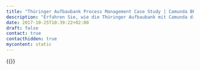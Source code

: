 ```yaml
---
title: "Thüringer Aufbaubank Process Management Case Study | Camunda BPM"
description: "Erfahren Sie, wie die Thüringer Aufbaubank mit Camunda die Geschäftsprozessautomatisierung organisiert und die Effizienz im Unternehmen gesteigert hat. Camunda ist der Marktführer für Workflow-Automatisierung basierend auf Java und BPMN 2.0."
date: 2017-10-25T10:39:22+02:00
draft: false
contact: true
contacthidden: true
mycontent: static
---
```

{{<case-study-single
company="Thüringer Aufbaubank"
companydescription="<p>Die Thüringer Aufbaubank (TAB) wurde 1992 als Anstalt öffentlichen Rechts gegründet (Thüringer Aufbaubankgesetz). Seitdem hat die Bank für den Freistaat Thüringen zahlreiche Aufgaben in der Wirtschafts-, Landwirtschafts- und Wohnungsbauförderung übernommen. Die TAB unterstützt zudem die Thüringer Kommunen in Fragen der Finanzierung. Sie wirkt mit ihren fast 400 Mitarbeitern daran mit, den Wirtschaftsstandort Thüringen weiterzuentwickeln.</p>"
customerquote="<p><q>Die Möglichkeit des komfortablen Monitorings und der Migration laufender Prozessinstanzen haben uns dazu bewogen, die bisherige Model Execution Engine abzulösen und auf Camunda zu setzen. Ebenso überzeugt haben die Umsetzung der Standards CMNN und DMN. Wir versprechen uns mit dem Einsatz von Camunda mehr Flexibilität bei der Abbildung neuer Prozesse, eine einfachere Anpassungen laufender Prozesse und Zukunftssicherheit des Produktes durch die Weiterentwicklung in einer großen und aktiven Community.</q></p>-Jürgen Krug, Abteilungsleiter Technologie und Entwicklung"
teaser=""
usecase=""
videolink=""
logo="//images.ctfassets.net/vpidbgnakfvf/3kgRbHEER2cOqIuKiaW6We/554ac0cdc96d32c99f7c23242352f8b4/thueringer-aufbaubank.svg"
pdf=""
thumbnail="">}}